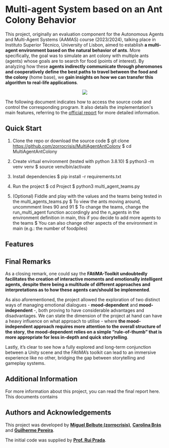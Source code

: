 # **Multi-agent System based on an Ant Colony Behavior**
This project, originally an evaluation component for the Autonomous Agents and Multi-Agent Systems (AAMAS) course (2023/2024), talking place in Instituto Superior Técnico, University of Lisbon, aimed to establish **a multi-agent environment based on the natural behavior of ants**. More specifically, the goal was to simulate an ant colony with multiple ants (agents) whose goals are to search for food (points of interest). By analyzing how
these **agents indirectly communicate through pheromones and cooperatively define the best paths to travel between the food and the colony** (home base), we **gain insights on how we can transfer this algorithm to real-life applications**.

<p align="center">
  <img src="https://github.com/user-attachments/assets/bb905197-ad43-483c-a50e-878c030a734d" />
</p>

The following document indicates how to access the source code and control the corresponding program. It also details the implementation's main features, referring to the [official report](https://github.com/zorrocrisis/MultiAgentAntColony/blob/main/Report%20-%20Multi-agent%20System%20based%20on%20an%20Ant%20Colony%20Behavior.pdf) for more detailed information.

## **Quick Start**

1. Clone the repo or download the source code
	$ git clone https://github.com/zorrocrisis/MultiAgentAntColony
    $ cd MultiAgentAntColony

1. Create virtual environment (tested with python 3.8.10)
    $ python3 -m venv venv
    $ source venv/bin/activate

3. Install dependencies
    $ pip install -r requirements.txt

4. Run the project
    $ cd Project
    $ python3 multi_agent_teams.py

5. (Optional) Fiddle and play with the values and the teams being tested in the multi_agents_teams.py
    $ To view the ants moving around, uncommment lines 90 and 91
    $ To change the teams, change the run_multi_agent function accordingly and the n_agents in the environment definition in main, this if you decide to add more agents to the teams
    $ You can also change other aspects of the environment in main (e.g.: the number of foodpiles)

## **Features**


## **Final Remarks**
As a closing remark, one could say the **FAtiMA-Toolkit undoubtedly facilitates the creation of interactive moments and emotionally intelligent agents, despite there being a multitude of different approaches and interpretations as to how these agents can/should be implemented**.

As also aforementioned, the project allowed the exploration of two distinct ways of managing emotional dialogues - **mood-dependent** and **mood-independent** -, both proving to have considerable advantages and disadvantages. We can state the dimension of the project at hand can have a heavy influence on what approach to utilise - where **the mood-independent approach requires more attention to the overall structure of the story**, **the mood-dependent relies on a simple “rule-of-thumb” that is more appropriate for less in-depth and quick storytelling**.

Lastly, it’s clear to see how a fully explored and long-term conjunction between a Unity scene and the FAtiMA’s toolkit can lead to an immersive experience like no other, bridging the gap between storytelling and gameplay systems.

## **Additional Information**
For more information about this project, you can read the final report here. This documents contains 
  
## **Authors and Acknowledgements**

This project was developed by **[Miguel Belbute (zorrocrisis)](https://github.com/zorrocrisis)**, **[Carolina Brás](https://github.com/carolinabras)** and **[Guilherme Pereira](https://github.com/the-Kob)**.

The initial code was supplied by **[Prof. Rui Prada](https://fenix.tecnico.ulisboa.pt/homepage/ist32219)**.
